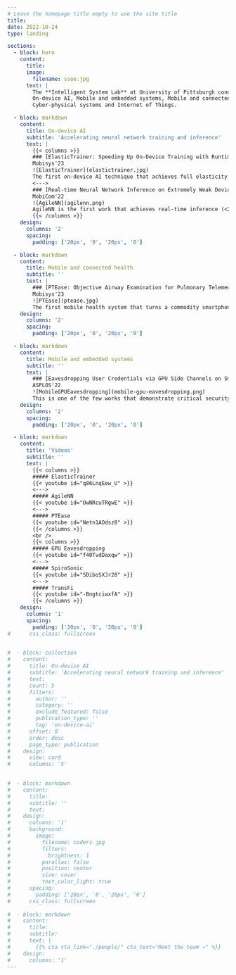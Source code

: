 ```yaml
---
# Leave the homepage title empty to use the site title
title:
date: 2022-10-24
type: landing

sections:
  - block: hero
    content:
      title:
      image:
        filename: ssoe.jpg
      text: |
        The **Intelligent System Lab** at University of Pittsburgh conducts research on
        On-device AI, Mobile and embedded systems, Mobile and connected health,
        Cyber-physical systems and Internet of Things.

  - block: markdown
    content:
      title: On-device AI
      subtitle: 'Accelerating neural network training and inference'
      text: |
        {{< columns >}}
        ### [ElasticTrainer: Speeding Up On-Device Training with Runtime Elastic Tensor Selection](publication/2023-elastictrainer/)
        Mobisys'23  
        ![ElasticTrainer](elastictrainer.jpg)
        The first on-device AI technique that achieves full elasticity of on-device training on resource-constrained mobile and embedded devices. By leveraging the principle of eXplainable AI (XAI) and evaluating the importance of different tensors in training, we allow fully flexible adaptation of the trainable neural network portion at runtime, according to the current training needs and online data patterns, to minimize the training cost without accuracy loss.
        <--->
        ### [Real-time Neural Network Inference on Extremely Weak Devices: Agile Offloading with Explainable AI](publication/2022-agilenn/)
        MobiCom'22  
        ![AgileNN](agilenn.png)
        AgileNN is the first work that achieves real-time inference (<20ms) of mainstream neural network models (e.g., ImageNet) on extremely weak MCUs (e.g., STM32 series with <1MB of memory), without impairing the inference accuracy. The usage of eXplainable AI (XAI) techniques allows >6x improvement of feature compressibility during offloading and >8x reduction of the local device's resource consumption.
        {{< /columns >}}
    design:
      columns: '2'
      spacing:
        padding: ['20px', '0', '20px', '0']

  - block: markdown
    content:
      title: Mobile and connected health
      subtitle: ''
      text: |
        ### [PTEase: Objective Airway Examination for Pulmonary Telemedicine using Commodity Smartphones](publication/2023-ptease/)
        Mobisys'23  
        ![PTEase](ptease.jpg)
        The first mobile health system that turns a commodity smartphone into a fully functional pulmonary examination device to measure the internal physiological conditions of human airways, such as airway caliber, obstruction and possible inflammation. Information about these airway conditions could provide vital clues for precise and objective pulmonary disease evaluation.
    design:
      columns: '2'
      spacing:
        padding: ['20px', '0', '20px', '0']

  - block: markdown
    content:
      title: Mobile and embedded systems
      subtitle: ''
      text: |
        ### [Eavesdropping User Credentials via GPU Side Channels on Smartphones](publication/2022-mobile-gpu-eavesdropping/)
        ASPLOS'22  
        ![MobileGPUEavesdropping](mobile-gpu-eavesdropping.png)
        This is one of the few works that demonstrate critical security vulnerabilities of mainstream GPUs (QualComm Adreno GPU on Snapdragon SoCs) on smartphones, which allow an unprivileged attacker to eavesdrop the user's sensitive credentials such as app username and password.
    design:
      columns: '2'
      spacing:
        padding: ['20px', '0', '20px', '0']

  - block: markdown
    content:
      title: 'Videos'
      subtitle: ''
      text: |
        {{< columns >}}
        ##### ElasticTrainer
        {{< youtube id="q86LnqEew_U" >}}
        <--->
        ##### AgileNN
        {{< youtube id="OwNRcuTRgwE" >}}
        <--->
        ##### PTEase
        {{< youtube id="Netn1AOdsz8" >}}
        {{< /columns >}}
        <br />
        {{< columns >}}
        ##### GPU Eavesdropping
        {{< youtube id="f40TvdDaxqw" >}}
        <--->
        ##### SpiroSonic
        {{< youtube id="SDiboSXJr28" >}}
        <--->
        ##### TransFi
        {{< youtube id="-BngtciwxfA" >}}
        {{< /columns >}}
    design:
      columns: '1'
      spacing:
        padding: ['20px', '0', '20px', '0']
#      css_class: fullscreen

  
#  - block: collection
#    content:
#      title: On-device AI
#      subtitle: 'Accelerating neural network training and inference'
#      text:
#      count: 5
#      filters:
#        author: ''
#        category: ''
#        exclude_featured: false
#        publication_type: ''
#        tag: 'on-device-ai'
#      offset: 0
#      order: desc
#      page_type: publication
#    design:
#      view: card
#      columns: '5'

  
#  - block: markdown
#    content:
#      title:
#      subtitle: ''
#      text:
#    design:
#      columns: '1'
#      background:
#        image: 
#          filename: coders.jpg
#          filters:
#            brightness: 1
#          parallax: false
#          position: center
#          size: cover
#          text_color_light: true
#      spacing:
#        padding: ['20px', '0', '20px', '0']
#      css_class: fullscreen
  
#  - block: markdown
#    content:
#      title:
#      subtitle:
#      text: |
#        {{% cta cta_link="./people/" cta_text="Meet the team →" %}}
#    design:
#      columns: '1'
---
```

